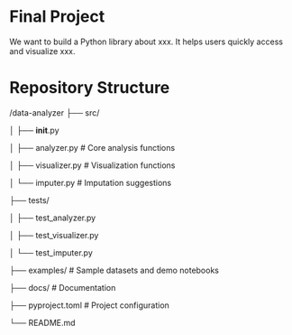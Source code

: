 # Final Project
We want to build a Python library about xxx. It helps users quickly access and visualize xxx. 

# Repository Structure
/data-analyzer
├── src/

│   ├── __init__.py

│   ├── analyzer.py        # Core analysis functions

│   ├── visualizer.py      # Visualization functions

│   └── imputer.py        # Imputation suggestions

├── tests/

│   ├── test_analyzer.py

│   ├── test_visualizer.py

│   └── test_imputer.py

├── examples/             # Sample datasets and demo notebooks

├── docs/                 # Documentation

├── pyproject.toml        # Project configuration

└── README.md

